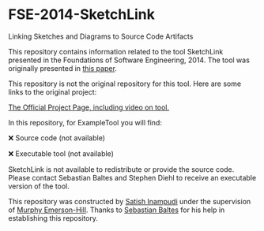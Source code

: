 # FSE-2014-SketchLink

Linking Sketches and Diagrams to Source Code Artifacts

This repository contains information related to the tool SketchLink presented in the Foundations of Software Engineering, 2014. The tool was originally presented in <a href="http://dl.acm.org/citation.cfm?id=2661672&dl=ACM&coll=DL&CFID=717271653&CFTOKEN=32010874">this paper</a>.

This repository is not the original repository for this tool. Here are some links to the original project:

<a href="http://www.uni-trier.de/index.php?id=54142&L=2">The Official Project Page, including video on tool.</a>

In this repository, for ExampleTool you will find:

:x: Source code (not available)

:x: Executable tool (not available)

SketchLink is not available to redistribute or provide the source code. Please contact Sebastian Baltes and Stephen Diehl to receive an executable version of the tool.

This repository was constructed by <a href="https://github.com/satish2">Satish Inampudi</a> under the supervision of <a href="https://github.com/CaptainEmerson">Murphy Emerson-Hill</a>. Thanks to <a href="http://www.uni-trier.de/index.php?id=49237&L=2">Sebastian Baltes</a> for his help in establishing this repository.
